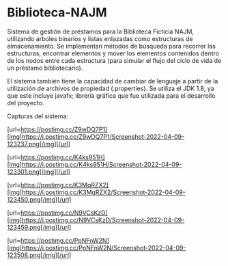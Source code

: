 # Biblioteca-NAJM
Sistema de gestión de préstamos para la Biblioteca Ficticia NAJM, utilizando arboles binarios y listas enlazadas como estructuras de almacenamiento. Se implementan métodos de búsqueda para recorrer las estructuras, encontrar elementos y mover los elementos contenidos dentro de los nodos entre cada estructura (para simular el flujo del ciclo de vida de un préstamo bibliotecario). 

El sistema también tiene la capacidad de cambiar de lenguaje a partir de la utilización de archivos de propiedad (.properties). Se utiliza el JDK 1.8, ya que este incluye javafx; librería gráfica que fue utilizada para el desarrollo del proyecto. 

Capturas del sistema: 

[url=https://postimg.cc/Z9wDQ7P1][img]https://i.postimg.cc/Z9wDQ7P1/Screenshot-2022-04-09-123237.png[/img][/url]

[url=https://postimg.cc/K4ks951H][img]https://i.postimg.cc/K4ks951H/Screenshot-2022-04-09-123301.png[/img][/url]

[url=https://postimg.cc/K3MqRZX2][img]https://i.postimg.cc/K3MqRZX2/Screenshot-2022-04-09-123450.png[/img][/url]

[url=https://postimg.cc/N9VCsKzD][img]https://i.postimg.cc/N9VCsKzD/Screenshot-2022-04-09-123459.png[/img][/url]

[url=https://postimg.cc/PpNFnW2N][img]https://i.postimg.cc/PpNFnW2N/Screenshot-2022-04-09-123508.png[/img][/url]


